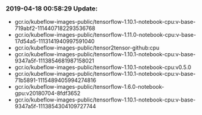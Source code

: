 ### 2019-04-18 00:58:29 Update:

- gcr.io/kubeflow-images-public/tensorflow-1.10.1-notebook-cpu:v-base-719abf2-1114407182293536768
- gcr.io/kubeflow-images-public/tensorflow-1.11.0-notebook-cpu:v-base-17d54a5-1113141940997591040
- gcr.io/kubeflow-images-public/tensor2tensor-github:cpu
- gcr.io/kubeflow-images-public/tensorflow-1.10.1-notebook-cpu:v-base-9347a5f-1113854681987158021
- gcr.io/kubeflow-images-public/tensorflow-1.10.1-notebook-cpu:v0.5.0
- gcr.io/kubeflow-images-public/tensorflow-1.10.1-notebook-cpu:v-base-71b5891-1115489405994274816
- gcr.io/kubeflow-images-public/tensorflow-1.6.0-notebook-gpu:v20180704-8fdf3652
- gcr.io/kubeflow-images-public/tensorflow-1.10.1-notebook-cpu:v-base-9347a5f-1113854304109727744
